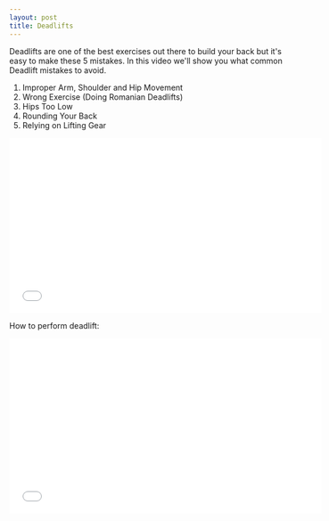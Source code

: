 ```yaml
---
layout: post
title: Deadlifts 
---
```


Deadlifts are one of the best exercises out there to build your back but it's easy to make these 5 mistakes. In this video we'll show you what common Deadlift mistakes to avoid.

1. Improper Arm, Shoulder and Hip Movement
2. Wrong Exercise (Doing Romanian Deadlifts)
3. Hips Too Low
4. Rounding Your Back
5. Relying on Lifting Gear

<iframe width="560" height="315" src="//www.youtube.com/embed/MDuXuUg15mk" frameborder="0" allowfullscreen></iframe>

How to perform deadlift:
<iframe width="560" height="315" src="//www.youtube.com/embed/-4qRntuXBSc" frameborder="0" allowfullscreen></iframe>
